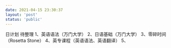 ```yaml
---
date: 2021-04-15 23:30:37
layout: 'post'
status: 'public'
---
```

日计划 待整理
1、英语语法（万门大学）
2、日语基础（万门大学）
3、零碎时间（Rosetta Stone）
4、英专课程（英语语法、英语翻译）
5、